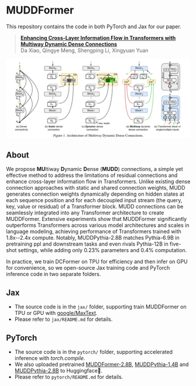 # MUDDFormer

This repository contains the code in both PyTorch and Jax for our paper.

> [**Enhancing Cross-Layer Information Flow in Transformers with Multiway Dynamic Dense Connections**](https://arxiv.org)\
> Da Xiao, Qingye Meng, Shengping Li, Xingyuan Yuan

![MUDDFormer](assets/MUDDFormer_arch.jpg "MUDDFormer")

## About

We propose <strong>MU</strong>ltiway <strong>D</strong>ynamic <strong>D</strong>ense (<strong>MUDD</strong>) connections, a simple yet effective method to address the limitations of residual connections and enhance cross-layer information flow in Transformers. Unlike existing dense connection approaches with static and shared connection weights, MUDD generates connection weights dynamically depending on hidden states at each sequence position and for each decoupled input stream (the query, key, value or residual) of a Transformer block. MUDD connections can be seamlessly integrated into any Transformer architecture to create MUDDFormer. Extensive experiments show that MUDDFormer significantly outperforms Transformers across various model architectures and scales in language modeling, achieving performance of Transformers trained with 1.8x--2.4x compute. Notably, MUDDPythia-2.8B matches Pythia-6.9B in pretraining ppl and downstream tasks and even rivals Pythia-12B in five-shot settings, while adding only 0.23% parameters and 0.4% computation.

In practice, we train DCFormer on TPU for efficiency and then infer on GPU for convenience, so we open-source Jax training code and PyTorch inference code in two separate folders. 

## Jax 

- The source code is in the `jax/` folder, supporting train MUDDFormer on TPU or GPU with [google/MaxText](https://github.com/google/maxtext).
- Please refer to `jax/README.md` for details.

## PyTorch

- The source code is in the `pytorch/` folder, supporting accelerated inference with *torch.compile*.
- We also uploaded pretrained [MUDDFormer-2.8B](https://huggingface.co/Caiyun-AI/MUDDFormer-2.8B), [MUDDPythia-1.4B](https://huggingface.co/Caiyun-AI/MUDDPythia-1.4B) and [MUDDPythia-2.8B](https://huggingface.co/Caiyun-AI/MUDDPythia-2.8B) to Huggingface🤗. 
- Please refer to `pytorch/README.md` for details.
